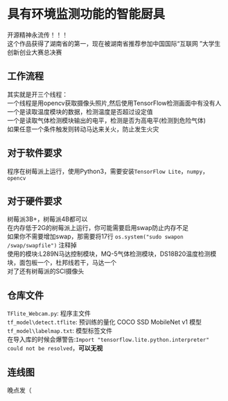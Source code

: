 # 具有环境监测功能的智能厨具
开源精神永流传！！！  
这个作品获得了湖南省的第一，现在被湖南省推荐参加中国国际“互联网 ”大学生创新创业大赛总决赛

## 工作流程
其实就是开三个线程：    
一个线程是用opencv获取摄像头照片,然后使用TensorFlow检测画面中有没有人  
一个是读取温度模块的数据，检测温度是否超过设定值   
一个是读取气体检测模块输出的电平，检测是否为高电平(检测到危险气体)   
如果任意一个条件触发则转动马达来关火，防止发生火灾   

## 对于软件要求
程序在树莓派上运行，使用Python3，需要安装`TensorFlow Lite`，`numpy`，`opencv`

## 对于硬件要求
树莓派3B+，树莓派4B都可以  
在内存低于2G的树莓派上运行，你可能需要启用swap防止内存不足  
如果你不需要增加swap，那需要将17行 `os.system("sudo swapon /swap/swapfile")` 注释掉  
使用的模块:L289N马达控制模块，MQ-5气体检测模块，DS18B20温度检测模块，面包板一个，杜邦线若干，马达一个  
对了还有树莓派的SCI摄像头  

## 仓库文件
`TFlite_Webcam.py`: 程序主文件  
`tf_model\detect.tflite`: 预训练的量化 COCO SSD MobileNet v1 模型  
`tf_model\labelmap.txt`: 模型标签文件  
在导入库的时候会爆警告:`Import "tensorflow.lite.python.interpreter" could not be resolved`，**可以无视**  

## 连线图
晚点发（
